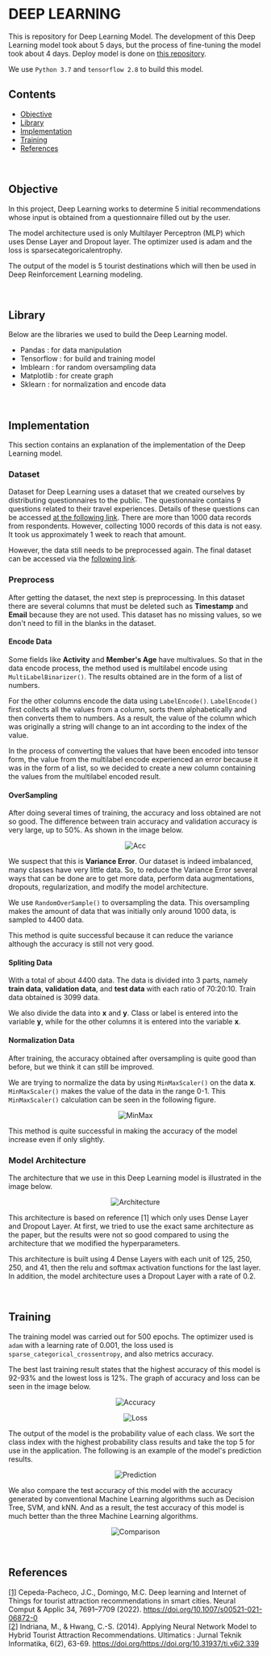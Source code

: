 # DEEP LEARNING 
This is repository for Deep Learning Model. The development of this Deep Learning model took about 5 days, but the process of fine-tuning the model took about 4 days. Deploy model is done on [this repository](https://github.com/C22-PS165-Heal-Go/HnG-ML_Runner).

We use `Python 3.7` and `tensorflow 2.8` to build this model.


## Contents
- [Objective](https://github.com/C22-PS165-Heal-Go/HnG-MachineLearning/edit/main/deep%20learning/README.md#objective)
- [Library](https://github.com/C22-PS165-Heal-Go/HnG-MachineLearning/tree/main/deep%20learning#library)
- [Implementation](https://github.com/C22-PS165-Heal-Go/HnG-MachineLearning/tree/main/deep%20learning#implementation)
- [Training](https://github.com/C22-PS165-Heal-Go/HnG-MachineLearning/tree/main/deep%20learning#training)
- [References](https://github.com/C22-PS165-Heal-Go/HnG-MachineLearning/edit/main/deep%20learning/README.md#references)

<br>

## Objective
In this project, Deep Learning works to determine 5 initial recommendations whose input is obtained from a questionnaire filled out by the user.

The model architecture used is only Multilayer Perceptron (MLP) which uses Dense Layer and Dropout layer.
The optimizer used is adam and the loss is sparsecategoricalentrophy.

The output of the model is 5 tourist destinations which will then be used in Deep Reinforcement Learning modeling.

<br>

## Library
Below are the libraries we used to build the Deep Learning model.
- Pandas : for data manipulation
- Tensorflow : for build and training model
- Imblearn : for random oversampling data
- Matplotlib : for create graph
- Sklearn : for normalization and encode data

<br>

## Implementation
This section contains an explanation of the implementation of the Deep Learning model.

### Dataset
Dataset for Deep Learning uses a dataset that we created ourselves by distributing questionnaires to the public. The questionnaire contains 9 questions related to their travel experiences. Details of these questions can be accessed [at the following link](https://docs.google.com/forms/d/e/1FAIpQLSfZD-CX_XJtDl3ICQhAMbml38lpW8Bp6xKXv8z_xoz-qYb0ng/viewform).
There are more than 1000 data records from respondents. However, collecting 1000 records of this data is not easy. It took us approximately 1 week to reach that amount.

However, the data still needs to be preprocessed again. The final dataset can be accessed via the [following link](https://github.com/C22-PS165-Heal-Go/HnG-MachineLearning/blob/main/deep%20learning/dataset/questionnaire_dataset3.csv).

### Preprocess
After getting the dataset, the next step is preprocessing. In this dataset there are several columns that must be deleted such as **Timestamp** and **Email** because they are not used. This dataset has no missing values, so we don't need to fill in the blanks in the dataset.

#### Encode Data
Some fields like **Activity** and **Member's Age** have multivalues. So that in the data encode process, the method used is multilabel encode using `MultiLabelBinarizer()`. The results obtained are in the form of a list of numbers.

For the other columns encode the data using `LabelEncode()`. `LabelEncode()` first collects all the values from a column, sorts them alphabetically and then converts them to numbers. As a result, the value of the column which was originally a string will change to an int according to the index of the value.

In the process of converting the values that have been encoded into tensor form, the value from the multilabel encode experienced an error because it was in the form of a list, so we decided to create a new column containing the values from the multilabel encoded result.

#### OverSampling
After doing several times of training, the accuracy and loss obtained are not so good. The difference between train accuracy and validation accuracy is very large, up to 50%. As shown in the image below.

<p align="center">
  <img src="https://github.com/C22-PS165-Heal-Go/HnG-MachineLearning/blob/main/deep%20learning/assets/prev_acc.png" alt="Acc">
</p>

We suspect that this is **Variance Error**. Our dataset is indeed imbalanced, many classes have very little data. So, to reduce the Variance Error several ways that can be done are to get more data, perform data augmentations, dropouts, regularization, and modify the model architecture.

We use `RandomOverSample()` to oversampling the data. This oversampling makes the amount of data that was initially only around 1000 data, is sampled to 4400 data.

This method is quite successful because it can reduce the variance although the accuracy is still not very good.

#### Spliting Data
With a total of about 4400 data. The data is divided into 3 parts, namely **train data**, **validation data**, and **test data** with each ratio of 70:20:10. Train data obtained is 3099 data.

We also divide the data into **x** and **y**. Class or label is entered into the variable **y**, while for the other columns it is entered into the variable **x**.

#### Normalization Data
After training, the accuracy obtained after oversampling is quite good than before, but we think it can still be improved.

We are trying to normalize the data by using `MinMaxScaler()` on the data **x**. `MinMaxScaler()` makes the value of the data in the range 0-1. This `MinMaxScaler()` calculation can be seen in the following figure.
<p align="center">
  <img src="https://github.com/C22-PS165-Heal-Go/HnG-MachineLearning/blob/main/deep%20learning/assets/minmax.png" alt="MinMax">
</p>
This method is quite successful in making the accuracy of the model increase even if only slightly.

### Model Architecture
The architecture that we use in this Deep Learning model is illustrated in the image below.
<p align="center">
  <img src="https://github.com/C22-PS165-Heal-Go/HnG-MachineLearning/blob/main/deep%20learning/assets/mlp.jpg" alt="Architecture">
</p>
This architecture is based on reference [1] which only uses Dense Layer and Dropout Layer. At first, we tried to use the exact same architecture as the paper, but the results were not so good compared to using the architecture that we modified the hyperparameters.

This architecture is built using 4 Dense Layers with each unit of 125, 250, 250, and 41, then the relu and softmax activation functions for the last layer. In addition, the model architecture uses a Dropout Layer with a rate of 0.2.

<br>

## Training
The training model was carried out for 500 epochs. The optimizer used is `adam` with a learning rate of 0.001, the loss used is `sparse_categorical_crossentropy`, and also metrics accuracy.

The best last training result states that the highest accuracy of this model is 92-93% and the lowest loss is 12%. The graph of accuracy and loss can be seen in the image below.
<p align="center">
  <img src="https://github.com/C22-PS165-Heal-Go/HnG-MachineLearning/blob/main/deep%20learning/assets/acc.PNG" alt="Accuracy">
</p>
<p align="center">
  <img src="https://github.com/C22-PS165-Heal-Go/HnG-MachineLearning/blob/main/deep%20learning/assets/loss.PNG" alt="Loss">
</p>
The output of the model is the probability value of each class. We sort the class index with the highest probability class results and take the top 5 for use in the application. The following is an example of the model's prediction results.
<p align="center">
  <img src="https://github.com/C22-PS165-Heal-Go/HnG-MachineLearning/blob/main/deep%20learning/assets/pred.PNG" alt="Prediction">
</p>
We also compare the test accuracy of this model with the accuracy generated by conventional Machine Learning algorithms such as Decision Tree, SVM, and kNN. And as a result, the test accuracy of this model is much better than the three Machine Learning algorithms.
<p align="center">
  <img src="https://github.com/C22-PS165-Heal-Go/HnG-MachineLearning/blob/main/deep%20learning/assets/compare%20acc.PNG" alt="Comparison">
</p>

<br>

## References
[[1]](https://link.springer.com/article/10.1007/s00521-021-06872-0) Cepeda-Pacheco, J.C., Domingo, M.C. Deep learning and Internet of Things for tourist attraction recommendations in smart cities. Neural Comput & Applic 34, 7691–7709 (2022). https://doi.org/10.1007/s00521-021-06872-0 \
[[2]](https://ejournals.umn.ac.id/index.php/TI/article/view/339) Indriana, M., & Hwang, C.-S. (2014). Applying Neural Network Model to Hybrid Tourist Attraction Recommendations. Ultimatics : Jurnal Teknik Informatika, 6(2), 63-69. https://doi.org/https://doi.org/10.31937/ti.v6i2.339
